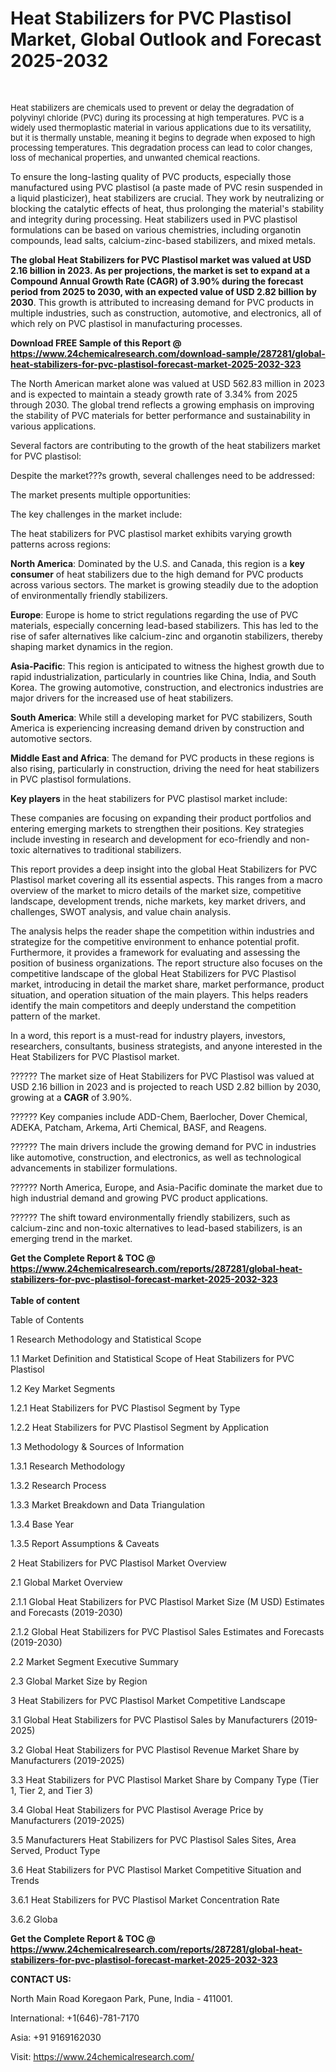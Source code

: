 <h1>Heat Stabilizers for PVC Plastisol Market, Global Outlook and Forecast 2025-2032</h1><br/><p><span style="font-size:13px">Heat stabilizers are chemicals used to prevent or delay the degradation of polyvinyl chloride (PVC) during its processing at high temperatures. PVC is a widely used thermoplastic material in various applications due to its versatility, but it is thermally unstable, meaning it begins to degrade when exposed to high processing temperatures. This degradation process can lead to color changes, loss of mechanical properties, and unwanted chemical reactions.</span></p><p>To ensure the long-lasting quality of PVC products, especially those manufactured using PVC plastisol (a paste made of PVC resin suspended in a liquid plasticizer), heat stabilizers are crucial. They work by neutralizing or blocking the catalytic effects of heat, thus prolonging the material's stability and integrity during processing. Heat stabilizers used in PVC plastisol formulations can be based on various chemistries, including organotin compounds, lead salts, calcium-zinc-based stabilizers, and mixed metals.</p><p><strong>The global Heat Stabilizers for PVC Plastisol market was valued at USD 2.16 billion in 2023. As per projections, the market is set to expand at a Compound Annual Growth Rate (<strong>CAGR</strong>) of 3.90% during the forecast period from 2025 to 2030, with an expected value of USD 2.82 billion by 2030</strong>. This growth is attributed to increasing demand for PVC products in multiple industries, such as construction, automotive, and electronics, all of which rely on PVC plastisol in manufacturing processes.</p><div><b>Download FREE Sample of this Report @ <a href="https://www.24chemicalresearch.com/download-sample/287281/global-heat-stabilizers-for-pvc-plastisol-forecast-market-2025-2032-323">https://www.24chemicalresearch.com/download-sample/287281/global-heat-stabilizers-for-pvc-plastisol-forecast-market-2025-2032-323</a></b></div><p>The North American market alone was valued at USD 562.83 million in 2023 and is expected to maintain a steady growth rate of 3.34% from 2025 through 2030. The global trend reflects a growing emphasis on improving the stability of PVC materials for better performance and sustainability in various applications.</p><p>Several factors are contributing to the growth of the heat stabilizers market for PVC plastisol:</p><p>Despite the market???s growth, several challenges need to be addressed:</p><p>The market presents multiple opportunities:</p><p>The key challenges in the market include:</p><p>The heat stabilizers for PVC plastisol market exhibits varying growth patterns across regions:</p><p><strong>North America</strong>: Dominated by the U.S. and Canada, this region is a <strong>key consumer</strong> of heat stabilizers due to the high demand for PVC products across various sectors. The market is growing steadily due to the adoption of environmentally friendly stabilizers.</p><p><strong>Europe</strong>: Europe is home to strict regulations regarding the use of PVC materials, especially concerning lead-based stabilizers. This has led to the rise of safer alternatives like calcium-zinc and organotin stabilizers, thereby shaping market dynamics in the region.</p><p><strong>Asia-Pacific</strong>: This region is anticipated to witness the highest growth due to rapid industrialization, particularly in countries like China, India, and South Korea. The growing automotive, construction, and electronics industries are major drivers for the increased use of heat stabilizers.</p><p><strong>South America</strong>: While still a developing market for PVC stabilizers, South America is experiencing increasing demand driven by construction and automotive sectors.</p><p><strong>Middle East and Africa</strong>: The demand for PVC products in these regions is also rising, particularly in construction, driving the need for heat stabilizers in PVC plastisol formulations.</p><p><strong>Key players</strong> in the heat stabilizers for PVC plastisol market include:</p><p>These companies are focusing on expanding their product portfolios and entering emerging markets to strengthen their positions. Key strategies include investing in research and development for eco-friendly and non-toxic alternatives to traditional stabilizers.</p><p>This report provides a deep insight into the global Heat Stabilizers for PVC Plastisol market covering all its essential aspects. This ranges from a macro overview of the market to micro details of the market size, competitive landscape, development trends, niche markets, key market drivers, and challenges, SWOT analysis, and value chain analysis.</p><p>The analysis helps the reader shape the competition within industries and strategize for the competitive environment to enhance potential profit. Furthermore, it provides a framework for evaluating and assessing the position of business organizations. The report structure also focuses on the competitive landscape of the global Heat Stabilizers for PVC Plastisol market, introducing in detail the market share, market performance, product situation, and operation situation of the main players. This helps readers identify the main competitors and deeply understand the competition pattern of the market.</p><p>In a word, this report is a must-read for industry players, investors, researchers, consultants, business strategists, and anyone interested in the Heat Stabilizers for PVC Plastisol market.</p><p>?????? The market size of Heat Stabilizers for PVC Plastisol was valued at USD 2.16 billion in 2023 and is projected to reach USD 2.82 billion by 2030, growing at a <strong>CAGR</strong> of 3.90%.</p><p>?????? Key companies include ADD-Chem, Baerlocher, Dover Chemical, ADEKA, Patcham, Arkema, Arti Chemical, BASF, and Reagens.</p><p>?????? The main drivers include the growing demand for PVC in industries like automotive, construction, and electronics, as well as technological advancements in stabilizer formulations.</p><p>?????? North America, Europe, and Asia-Pacific dominate the market due to high industrial demand and growing PVC product applications.</p><p>?????? The shift toward environmentally friendly stabilizers, such as calcium-zinc and non-toxic alternatives to lead-based stabilizers, is an emerging trend in the market.</p><div><b>Get the Complete Report & TOC @ <a href="https://www.24chemicalresearch.com/reports/287281/global-heat-stabilizers-for-pvc-plastisol-forecast-market-2025-2032-323">https://www.24chemicalresearch.com/reports/287281/global-heat-stabilizers-for-pvc-plastisol-forecast-market-2025-2032-323</a></b></div><br><b>Table of content</b><p>Table of Contents<br />
 
 1 Research Methodology and Statistical Scope<br />
 
 1.1 Market Definition and Statistical Scope of Heat Stabilizers for PVC Plastisol<br />
 
 1.2 Key Market Segments<br />
 
 1.2.1 Heat Stabilizers for PVC Plastisol Segment by Type<br />
 
 1.2.2 Heat Stabilizers for PVC Plastisol Segment by Application<br />
 
 1.3 Methodology & Sources of Information<br />
 
 1.3.1 Research Methodology<br />
 
 1.3.2 Research Process<br />
 
 1.3.3 Market Breakdown and Data Triangulation<br />
 
 1.3.4 Base Year<br />
 
 1.3.5 Report Assumptions & Caveats<br />
 
 2 Heat Stabilizers for PVC Plastisol Market Overview<br />
 
 2.1 Global Market Overview<br />
 
 2.1.1 Global Heat Stabilizers for PVC Plastisol Market Size (M USD) Estimates and Forecasts (2019-2030)<br />
 
 2.1.2 Global Heat Stabilizers for PVC Plastisol Sales Estimates and Forecasts (2019-2030)<br />
 
 2.2 Market Segment Executive Summary<br />
 
 2.3 Global Market Size by Region<br />
 
 3 Heat Stabilizers for PVC Plastisol Market Competitive Landscape<br />
 
 3.1 Global Heat Stabilizers for PVC Plastisol Sales by Manufacturers (2019-2025)<br />
 
 3.2 Global Heat Stabilizers for PVC Plastisol Revenue Market Share by Manufacturers (2019-2025)<br />
 
 3.3 Heat Stabilizers for PVC Plastisol Market Share by Company Type (Tier 1, Tier 2, and Tier 3)<br />
 
 3.4 Global Heat Stabilizers for PVC Plastisol Average Price by Manufacturers (2019-2025)<br />
 
 3.5 Manufacturers Heat Stabilizers for PVC Plastisol Sales Sites, Area Served, Product Type<br />
 
 3.6 Heat Stabilizers for PVC Plastisol Market Competitive Situation and Trends<br />
 
 3.6.1 Heat Stabilizers for PVC Plastisol Market Concentration Rate<br />
 
 3.6.2 Globa<br><div><b>Get the Complete Report & TOC @ <a href="https://www.24chemicalresearch.com/reports/287281/global-heat-stabilizers-for-pvc-plastisol-forecast-market-2025-2032-323">https://www.24chemicalresearch.com/reports/287281/global-heat-stabilizers-for-pvc-plastisol-forecast-market-2025-2032-323</a></b></div></p>
 
 <b>CONTACT US:</b><br>
 
 North Main Road Koregaon Park, Pune, India - 411001.<br/>
 
 International: +1(646)-781-7170<br/>
 
 Asia: +91 9169162030<br/>
 
 Visit: <a href="https://www.24chemicalresearch.com/">https://www.24chemicalresearch.com/</a>
 
 <br>